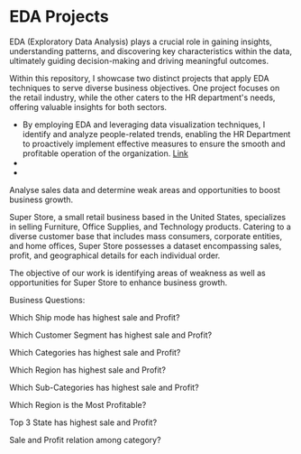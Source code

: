 # EDA Projects

EDA (Exploratory Data Analysis) plays a crucial role in gaining insights, understanding patterns, and discovering key characteristics within the data, ultimately guiding decision-making and driving meaningful outcomes.

Within this repository, I showcase two distinct projects that apply EDA techniques to serve diverse business objectives. One project focuses on the retail industry, while the other caters to the HR department's needs, offering valuable insights for both sectors.

* By employing EDA and leveraging data visualization techniques, I identify and analyze people-related trends, enabling the HR Department to proactively implement effective measures to ensure the smooth and profitable operation of the organization. [Link](https://github.com/lethuyngocan/EDA-Projects/blob/master/who-left-the-company-eda-analysis.ipynb)
* 
* 

Analyse sales data and determine weak areas and opportunities to boost business growth.


Super Store, a small retail business based in the United States, specializes in selling Furniture, Office Supplies, and Technology products. Catering to a diverse customer base that includes mass consumers, corporate entities, and home offices, Super Store possesses a dataset encompassing sales, profit, and geographical details for each individual order.

The objective of our work is identifying areas of weakness as well as opportunities for Super Store to enhance business growth.

Business Questions:

Which Ship mode has highest sale and Profit?

Which Customer Segment has highest sale and Profit?

Which Categories has highest sale and Profit?

Which Region has highest sale and Profit?

Which Sub-Categories has highest sale and Profit?

Which Region is the Most Profitable?

Top 3 State has highest sale and Profit?

Sale and Profit relation among category?
